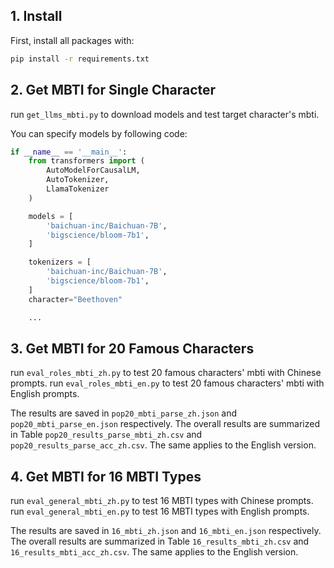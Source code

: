 
## 1. Install

First, install all packages with:

```sh
pip install -r requirements.txt
```


## 2. Get MBTI for Single Character

run `get_llms_mbti.py` to download models and test target character's mbti. 

You can specify models by following code:

```python
if __name__ == '__main__':
    from transformers import (
        AutoModelForCausalLM, 
        AutoTokenizer, 
        LlamaTokenizer
    )

    models = [
        'baichuan-inc/Baichuan-7B',
        'bigscience/bloom-7b1',
    ]

    tokenizers = [
        'baichuan-inc/Baichuan-7B',
        'bigscience/bloom-7b1',
    ]
    character="Beethoven"

    ...
```

## 3. Get MBTI for 20 Famous Characters

run `eval_roles_mbti_zh.py` to test 20 famous characters' mbti with Chinese prompts.
run `eval_roles_mbti_en.py` to test 20 famous characters' mbti with English prompts.

The results are saved in `pop20_mbti_parse_zh.json` and `pop20_mbti_parse_en.json` respectively.
The overall results are summarized in Table `pop20_results_parse_mbti_zh.csv` and `pop20_results_parse_acc_zh.csv`.
The same applies to the English version.

## 4. Get MBTI for 16 MBTI Types

run `eval_general_mbti_zh.py` to test 16 MBTI types with Chinese prompts.
run `eval_general_mbti_en.py` to test 16 MBTI types with English prompts.

The results are saved in `16_mbti_zh.json` and `16_mbti_en.json` respectively.
The overall results are summarized in Table `16_results_mbti_zh.csv` and `16_results_mbti_acc_zh.csv`.
The same applies to the English version.
